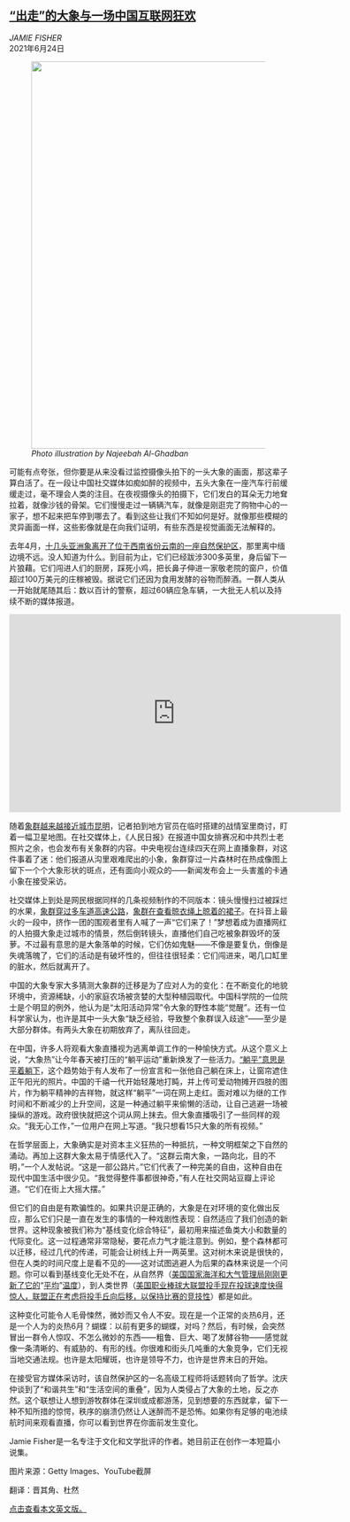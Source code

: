 <!--1624527422000-->
[“出走”的大象与一场中国互联网狂欢](https://cn.nytimes.com/china/20210624/how-a-herd-of-elephants-won-chinas-internet/)
------

<address>JAMIE FISHER</address><time pudate="2021-06-24 05:11:49" datetime="2021-06-24 05:11:49">2021年6月24日</time><figure class="article-span-photo"><img src="https://images.weserv.nl/?url=static01.nyt.com/images/2021/06/27/magazine/27mag-screenland/27mag-screenland-master1050-v2.jpg" width="1050" height="700"><figcaption> <cite>Photo illustration by Najeebah Al-Ghadban</cite></figcaption></figure><section class="article-body"><p>可能有点夸张，但你要是从来没看过监控摄像头拍下的一头大象的画面，那这辈子算白活了。在一段让中国社交媒体如痴如醉的视频中，五头大象在一座汽车行前缓缓走过，毫不理会人类的注目。在夜视摄像头的拍摄下，它们发白的耳朵无力地耷拉着，就像沙钱的骨架。它们慢慢走过一辆辆汽车，就像是刚逛完了购物中心的一家子，想不起来把车停到哪去了。看到这些让我们不知如何是好。就像那些模糊的灵异画面一样，这些影像就是在向我们证明，有些东西是视觉画面无法解释的。</p><p>去年4月，<a href="https://cn.nytimes.com/china/20210604/china-elephants/" title="Link: https://cn.nytimes.com/china/20210604/china-elephants/">十几头亚洲象离开了位于西南省份云南的一座自然保护区</a>，那里离中缅边境不远。没人知道为什么。到目前为止，它们已经跋涉300多英里，身后留下一片狼藉。它们闯进人们的厨房，踩死小鸡，把长鼻子伸进一家敬老院的窗户，价值超过100万美元的庄稼被毁。据说它们还因为食用发酵的谷物而醉酒。一群人类从一开始就尾随其后：数以百计的警察，超过60辆应急车辆，一大批无人机以及持续不断的媒体报道。</p><p><iframe frameborder="0" scrolling="0" allowfullscreen="true" width="600" height="358" src="https://www.youtube.com/embed/Hm_iRlAlszY"></iframe></p><p>随着<a rel="noopener noreferrer" target="_blank" href="https://www.bbc.com/news/world-asia-china-57348255">象群越来越接近城市昆明</a>，记者拍到地方官员在临时搭建的战情室里商讨，盯着一幅卫星地图。在社交媒体上，《人民日报》在报道中国女排赛况和中共烈士老照片之余，也会发布有关象群的内容。中央电视台连续四天在网上直播象群，对这件事着了迷：他们报道从沟里艰难爬出的小象，象群穿过一片森林时在热成像图上留下一个个大象形状的斑点，还有面向小观众的——新闻发布会上一头害羞的卡通小象在接受采访。</p><p>社交媒体上到处是网民根据同样的几条视频制作的不同版本：镜头慢慢扫过被踩烂的水果，<a rel="noopener noreferrer" target="_blank" href="https://m.weibo.cn/detail/4642115344141470" title="Link: https://m.weibo.cn/detail/4642115344141470">象群穿过多车道高速公路</a>，<a rel="noopener noreferrer" target="_blank" href="https://m.weibo.cn/detail/4642126598506975#&video">象群在查看晾衣绳上晾着的裙子</a>。在抖音上最火的一段中，挤作一团的围观者里有人喊了一声“它们来了！”梦想着成为直播网红的人拍摄大象走过城市的情景，然后倒转镜头，直播他们自己吃被象群毁坏的菠萝。不过最有意思的是大象落单的时候，它们仿如鬼魅——不像是要复仇，倒像是失魂落魄了，它们的活动是有破坏性的，但往往很轻柔：它们闯进来，喝几口缸里的脏水，然后就离开了。</p><p>中国的大象专家大多猜测大象群的迁移是为了应对人为的变化：在不断变化的地貌环境中，资源稀缺，小的家庭农场被贪婪的大型种植园取代。中国科学院的一位院士是个明显的例外，他认为是“太阳活动异常”令大象的野性本能“觉醒”。还有一位科学家认为，也许是其中一头大象“缺乏经验，导致整个象群误入歧途”——至少是大部分群体。有两头大象在初期放弃了，离队往回走。</p><p>在中国，许多人将观看大象直播视为逃离单调工作的一种愉快方式。从这个意义上说，“大象热”让今年春天被打压的“躺平运动”重新焕发了一些活力。<a rel="noopener noreferrer" target="_blank" href="https://www.washingtonpost.com/world/asia_pacific/china-lying-flat-stress/2021/06/04/cef36902-c42f-11eb-89a4-b7ae22aa193e_story.html">“躺平”意思是平着躺下</a>，这个趋势始于有人发布了一份宣言和一张他自己躺在床上，让窗帘遮住正午阳光的照片。中国的千禧一代开始轻蔑地打盹，并上传可爱动物摊开四肢的图片，作为躺平精神的吉祥物，就这样“躺平”一词在网上走红。面对难以为继的工作时间和不断减少的上升空间，这是一种通过躺平来偷懒的活动，让自己逃避一场被操纵的游戏。政府很快就把这个词从网上抹去。但大象直播吸引了一些同样的观众。“我无心工作，”一位用户在网上写道。“我只想看15只大象的所有视频。”</p><p>在哲学层面上，大象确实是对资本主义狂热的一种抵抗，一种文明框架之下自然的涌动。再加上这群大象太易于情感代入了。“这群云南大象，一路向北，目的不明，”一个人发帖说。“这是一部公路片。”它们代表了一种完美的自由，这种自由在现代中国生活中很少见。“我觉得整件事都很神奇，”有人在社交网站豆瓣上评论道。“它们在街上大摇大摆。”</p><p>但它们的自由是有欺骗性的。如果共识是正确的，大象是在对环境的变化做出反应，那么它们只是一直在发生的事情的一种戏剧性表现：自然适应了我们创造的新世界。这种现象被我们称为“基线变化综合特征”，最初用来描述鱼类大小和数量的代际变化。这一过程通常非常隐秘，要花点力气才能注意到。例如，整个森林都可以迁移，经过几代的传递，可能会让树线上升一两英里。这对树木来说是很快的，但在人类的时间尺度上是看不见的——这对试图逃避人为后果的森林来说是一个问题。你可以看到基线变化无处不在，从自然界（<a rel="noopener noreferrer" target="_blank" href="https://www.ncei.noaa.gov/news/Upcoming-NOAA-2020-Climate-Normals">美国国家海洋和大气管理局刚刚更新了它的</a>“<a rel="noopener noreferrer" target="_blank" href="https://www.ncei.noaa.gov/news/Upcoming-NOAA-2020-Climate-Normals">平均</a>”<a rel="noopener noreferrer" target="_blank" href="https://www.ncei.noaa.gov/news/Upcoming-NOAA-2020-Climate-Normals">温度</a>），到人类世界（<a href="https://www.nytimes.com/2021/04/14/sports/baseball/pitchers-mound-atlantic-league.html">美国职业棒球大联盟投手现在投球速度快得惊人，联盟正在考虑将投手丘向后移，以保持比赛的竞技性</a>）都是如此。</p><p>这种变化可能令人毛骨悚然，微妙而又令人不安。现在是一个正常的炎热6月，还是一个人为的炎热6月？蝴蝶：以前有更多的蝴蝶，对吗？然后，有时候，会突然冒出一群令人惊叹、不怎么微妙的东西——粗鲁、巨大、喝了发酵谷物——感觉就像一条清晰的、有威胁的、有形的线。你很难和街头几吨重的大象竞争，它们无视当地交通法规。也许是太阳耀斑，也许是领导不力，也许是世界末日的开始。</p><p>在接受官方媒体采访时，该自然保护区的一名高级工程师将话题转向了哲学。沈庆仲谈到了“和谐共生”和“生活空间的重叠”，因为人类侵占了大象的土地，反之亦然。这个联想让人想到游牧群体在深圳或成都游荡，见到想要的东西就拿，留下一种不知所措的惊愕，秩序的崩溃仍然让人迷醉而不是恐怖。如果你有足够的电池续航时间来观看直播，你可以看到世界在你面前发生变化。</p></section><footer class="author-info"><p>Jamie Fisher是一名专注于文化和文学批评的作者。她目前正在创作一本短篇小说集。</p><p>图片来源：Getty Images、YouTube截屏</p><p>翻译：晋其角、杜然</p><p><a rel="nofollow" target="_blank" href="https://www.nytimes.com/2021/06/23/magazine/how-a-herd-of-elephants-won-chinas-internet.html">点击查看本文英文版。</a></p></footer>
